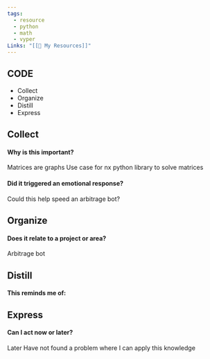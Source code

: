 ```yaml
---
tags:
  - resource
  - python
  - math
  - vyper
Links: "[[🥇 My Resources]]"
---
```

## CODE

- Collect
- Organize
- Distill
- Express
## Collect

#### Why is this important?
Matrices are graphs
Use case for nx python library to solve matrices 

#### Did it triggered an emotional response?
Could this help speed an arbitrage bot?

## Organize

#### Does it relate to a project or area?
Arbitrage bot

## Distill

#### This reminds me of:

## Express

#### Can I act now or later?
Later
Have not found a problem where I can apply this knowledge

